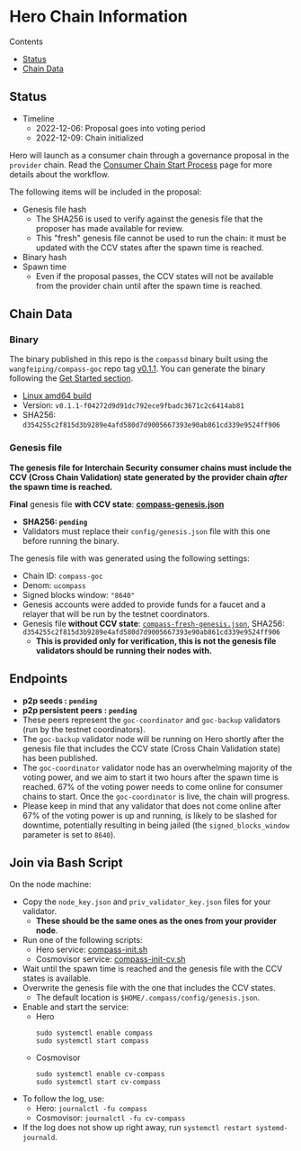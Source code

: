 # Hero Chain Information

Contents

* [Status](#status)
* [Chain Data](#chain-data)

## Status

* Timeline
  * 2022-12-06: Proposal goes into voting period
  * 2022-12-09: Chain initialized

Hero will launch as a consumer chain through a governance proposal in the `provider` chain. Read the [Consumer Chain Start Process](https://github.com/hyphacoop/ics-testnets/blob/main/docs/Consumer-Chain-Start-Process.md) page for more details about the workflow.

The following items will be included in the proposal:
* Genesis file hash
  * The SHA256 is used to verify against the genesis file that the proposer has made available for review.
  * This "fresh" genesis file cannot be used to run the chain: it must be updated with the CCV states after the spawn time is reached.
* Binary hash
* Spawn time
  * Even if the proposal passes, the CCV states will not be available from the provider chain until after the spawn time is reached.

## Chain Data

### Binary

The binary published in this repo is the `compassd` binary built using the `wangfeiping/compass-goc` repo tag [v0.1.1](https://github.com/wangfeiping/compass-goc/releases/tag/v0.1.1). You can generate the binary following the [Get Started section](https://github.com/wangfeiping/compass-goc#build-and-run-instructions).

  * [Linux amd64 build](compassd)
  * Version: `v0.1.1-f04272d9d91dc792ece9fbadc3671c2c6414ab81`
  * SHA256: `d354255c2f815d3b9289e4afd580d7d9005667393e90ab861cd339e9524ff906`

### Genesis file

**The genesis file for Interchain Security consumer chains must include the CCV (Cross Chain Validation) state generated by the provider chain _after_ the spawn time is reached.**

**Final** genesis file **with CCV state**: **[compass-genesis.json](compass-genesis.json)**
- **SHA256: `pending`**
- Validators must replace their `config/genesis.json` file with this one before running the binary.

The genesis file with was generated using the following settings:

* Chain ID: `compass-goc`
* Denom: `ucompass`
* Signed blocks window: `"8640"`
* Genesis accounts were added to provide funds for a faucet and a relayer that will be run by the testnet coordinators.
* Genesis file **without CCV state**: [`compass-fresh-genesis.json`](compass-fresh-genesis.json), SHA256: `d354255c2f815d3b9289e4afd580d7d9005667393e90ab861cd339e9524ff906`
  * **This is provided only for verification, this is not the genesis file validators should be running their nodes with.**

## Endpoints

* **p2p seeds : `pending`**
* **p2p persistent peers : `pending`**
* These peers represent the `goc-coordinator` and `goc-backup` validators (run by the testnet coordinators). 
* The `goc-backup` validator node will be running on Hero shortly after the genesis file that includes the CCV state (Cross Chain Validation state) has been published.
* The `goc-coordinator` validator node has an overwhelming majority of the voting power, and we aim to start it two hours after the spawn time is reached. 67% of the voting power needs to come online for consumer chains to start. Once the `goc-coordinator` is live, the chain will progress.
* Please keep in mind that any validator that does not come online after 67% of the voting power is up and running, is likely to be slashed for downtime, potentially resulting in being jailed (the `signed_blocks_window` parameter is set to `8640`).

## Join via Bash Script

On the node machine:
- Copy the `node_key.json` and `priv_validator_key.json` files for your validator.
  - **These should be the same ones as the ones from your provider node**.
- Run one of the following scripts:
  - Hero service: [compass-init.sh](compass-init.sh)
  - Cosmovisor service: [compass-init-cv.sh](compass-init-cv.sh)
- Wait until the spawn time is reached and the genesis file with the CCV states is available.
- Overwrite the genesis file with the one that includes the CCV states.
  - The default location is `$HOME/.compass/config/genesis.json`.
- Enable and start the service:
  - Hero
    ```
    sudo systemctl enable compass
    sudo systemctl start compass
    ```
  - Cosmovisor
    ```
    sudo systemctl enable cv-compass
    sudo systemctl start cv-compass
    ```
- To follow the log, use:
  - Hero: `journalctl -fu compass`
  - Cosmovisor: `journalctl -fu cv-compass`
- If the log does not show up right away, run `systemctl restart systemd-journald`.
